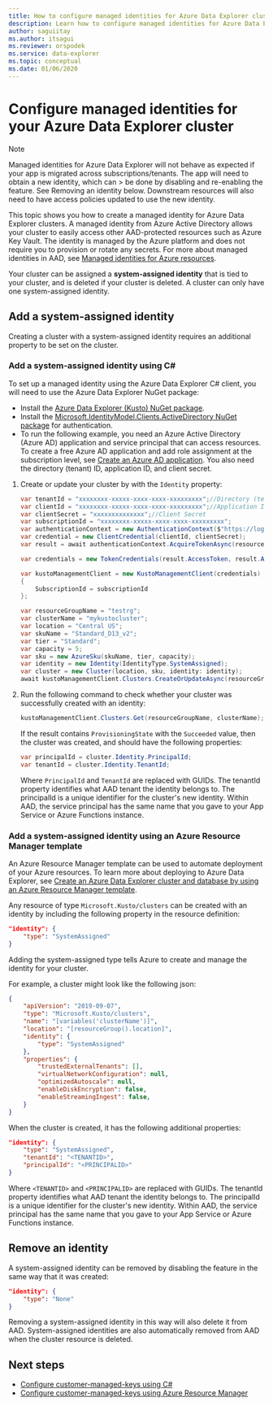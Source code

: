 ```yaml
---
title: How to configure managed identities for Azure Data Explorer cluster
description: Learn how to configure managed identities for Azure Data Explorer cluster.
author: saguiitay
ms.author: itsagui
ms.reviewer: orspodek
ms.service: data-explorer
ms.topic: conceptual
ms.date: 01/06/2020
---
```


# Configure managed identities for your Azure Data Explorer cluster

> [!Note]
> Managed identities for Azure Data Explorer will not behave as expected if your app is migrated across subscriptions/tenants. The app will need to obtain a new identity, which can > be done by disabling and re-enabling the feature. See Removing an identity below. Downstream resources will also need to have access policies updated to use the new identity.

This topic shows you how to create a managed identity for Azure Data Explorer clusters. A managed identity from Azure Active Directory allows your cluster to easily access other AAD-protected resources such as Azure Key Vault. The identity is managed by the Azure platform and does not require you to provision or rotate any secrets. For more about managed identities in AAD, see [Managed identities for Azure resources](../active-directory/managed-identities-azure-resources/overview.md).

Your cluster can be assigned a **system-assigned identity** that is tied to your cluster, and is deleted if your cluster is deleted. A cluster can only have one system-assigned identity.

## Add a system-assigned identity

Creating a cluster  with a system-assigned identity requires an additional property to be set on the cluster.

<!--
### Using the Azure portal

To set up a managed identity in the portal, you will first create an application as normal and then enable the feature.

1. Create an app in the portal as you normally would. Navigate to it in the portal.

2. If using a function app, navigate to **Platform features**. For other app types, scroll down to the **Settings** group in the left navigation.

3. Select **Identity**.

4. Within the **System assigned** tab, switch **Status** to **On**. Click **Save**.

    ![Managed identity in App Service](media/app-service-managed-service-identity/msi-blade-system.png)
-->

### Add a system-assigned identity using C#

To set up a managed identity using the Azure Data Explorer C# client, you will need to use the Azure Data Explorer NuGet package:

* Install the [Azure Data Explorer (Kusto) NuGet package](https://www.nuget.org/packages/Microsoft.Azure.Management.Kusto/).
* Install the [Microsoft.IdentityModel.Clients.ActiveDirectory NuGet package](https://www.nuget.org/packages/Microsoft.IdentityModel.Clients.ActiveDirectory/) for authentication.
* To run the following example, you need an Azure Active Directory (Azure AD) application and service principal that can access resources. To create a free Azure AD application and add role assignment at the subscription level, see [Create an Azure AD application](/azure/active-directory/develop/howto-create-service-principal-portal). You also need the directory (tenant) ID, application ID, and client secret.

1. Create or update your cluster by with the `Identity` property:

    ```csharp
    var tenantId = "xxxxxxxx-xxxxx-xxxx-xxxx-xxxxxxxxx";//Directory (tenant) ID
    var clientId = "xxxxxxxx-xxxxx-xxxx-xxxx-xxxxxxxxx";//Application ID
    var clientSecret = "xxxxxxxxxxxxxx";//Client Secret
    var subscriptionId = "xxxxxxxx-xxxxx-xxxx-xxxx-xxxxxxxxx";
    var authenticationContext = new AuthenticationContext($"https://login.windows.net/{tenantId}");
    var credential = new ClientCredential(clientId, clientSecret);
    var result = await authenticationContext.AcquireTokenAsync(resource: "https://management.core.windows.net/", clientCredential: credential);
    
    var credentials = new TokenCredentials(result.AccessToken, result.AccessTokenType);
    
    var kustoManagementClient = new KustoManagementClient(credentials)
    {
        SubscriptionId = subscriptionId
    };
    
    var resourceGroupName = "testrg";
    var clusterName = "mykustocluster";
    var location = "Central US";
    var skuName = "Standard_D13_v2";
    var tier = "Standard";
    var capacity = 5;
    var sku = new AzureSku(skuName, tier, capacity);
    var identity = new Identity(IdentityType.SystemAssigned);
    var cluster = new Cluster(location, sku, identity: identity);
    await kustoManagementClient.Clusters.CreateOrUpdateAsync(resourceGroupName, clusterName, cluster);
    ```
    
2. Run the following command to check whether your cluster was successfully created with an identity:

    ```csharp
    kustoManagementClient.Clusters.Get(resourceGroupName, clusterName);
    ```

    If the result contains `ProvisioningState` with the `Succeeded` value, then the cluster was created, and should have the following properties:
   
    ```csharp
    var principalId = cluster.Identity.PrincipalId;
    var tenantId = cluster.Identity.TenantId;
    ```

    Where `PrincipalId` and `TenantId` are replaced with GUIDs. The tenantId property identifies what AAD tenant the identity belongs to. The principalId is a unique identifier for the cluster's new identity. Within AAD, the service principal has the same name that you gave to your App Service or Azure Functions instance.

<!--

### Using the Azure CLI

To set up a managed identity using the Azure CLI, you will need to use the `az webapp identity assign` command against an existing application. You have three options for running the examples in this section:

- Use [Azure Cloud Shell](../cloud-shell/overview.md) from the Azure portal.
- Use the embedded Azure Cloud Shell via the "Try It" button, located in the top right corner of each code block below.
- [Install the latest version of Azure CLI](https://docs.microsoft.com/cli/azure/install-azure-cli) (2.0.31 or later) if you prefer to use a local CLI console. 

The following steps will walk you through creating a web app and assigning it an identity using the CLI:

1. If you're using the Azure CLI in a local console, first sign in to Azure using [az login](/cli/azure/reference-index#az-login). Use an account that is associated with the Azure subscription under which you would like to deploy the application:

    ```azurecli-interactive
    az login
    ```
2. Create a web application using the CLI. For more examples of how to use the CLI with App Service, see [App Service CLI samples](../app-service/samples-cli.md):

    ```azurecli-interactive
    az group create --name myResourceGroup --location westus
    az appservice plan create --name myPlan --resource-group myResourceGroup --sku S1
    az webapp create --name myApp --resource-group myResourceGroup --plan myPlan
    ```

3. Run the `identity assign` command to create the identity for this application:

    ```azurecli-interactive
    az webapp identity assign --name myApp --resource-group myResourceGroup
    ```
-->

<!--
### Using Azure PowerShell

[!INCLUDE [updated-for-az](../../includes/updated-for-az.md)]

The following steps will walk you through creating a web app and assigning it an identity using Azure PowerShell:

1. If needed, install the Azure PowerShell using the instruction found in the [Azure PowerShell guide](/powershell/azure/overview), and then run `Login-AzAccount` to create a connection with Azure.

2. Create a web application using Azure PowerShell. For more examples of how to use Azure PowerShell with App Service, see [App Service PowerShell samples](../app-service/samples-powershell.md):

    ```azurepowershell-interactive
    # Create a resource group.
    New-AzResourceGroup -Name myResourceGroup -Location $location
    
    # Create an App Service plan in Free tier.
    New-AzAppServicePlan -Name $webappname -Location $location -ResourceGroupName myResourceGroup -Tier Free
    
    # Create a web app.
    New-AzWebApp -Name $webappname -Location $location -AppServicePlan $webappname -ResourceGroupName myResourceGroup
    ```

3. Run the `Set-AzWebApp -AssignIdentity` command to create the identity for this application:

    ```azurepowershell-interactive
    Set-AzWebApp -AssignIdentity $true -Name $webappname -ResourceGroupName myResourceGroup 
    ```
-->

### Add a system-assigned identity using an Azure Resource Manager template

An Azure Resource Manager template can be used to automate deployment of your Azure resources. To learn more about deploying to Azure Data Explorer, see [Create an Azure Data Explorer cluster and database by using an Azure Resource Manager template](create-cluster-database-resource-manager.md).

Any resource of type `Microsoft.Kusto/clusters` can be created with an identity by including the following property in the resource definition:

```json
"identity": {
    "type": "SystemAssigned"
}    
```

Adding the system-assigned type tells Azure to create and manage the identity for your cluster.

For example, a cluster might look like the following json:

```json
{
    "apiVersion": "2019-09-07",
    "type": "Microsoft.Kusto/clusters",
    "name": "[variables('clusterName')]",
    "location": "[resourceGroup().location]",
    "identity": {
        "type": "SystemAssigned"
    },
    "properties": {
        "trustedExternalTenants": [],
        "virtualNetworkConfiguration": null,
        "optimizedAutoscale": null,
        "enableDiskEncryption": false,
        "enableStreamingIngest": false,
    }
}
```

When the cluster is created, it has the following additional properties:

```json
"identity": {
    "type": "SystemAssigned",
    "tenantId": "<TENANTID>",
    "principalId": "<PRINCIPALID>"
}
```

Where `<TENANTID>` and `<PRINCIPALID>` are replaced with GUIDs. The tenantId property identifies what AAD tenant the identity belongs to. The principalId is a unique identifier for the cluster's new identity. Within AAD, the service principal has the same name that you gave to your App Service or Azure Functions instance.


## Remove an identity

A system-assigned identity can be removed by disabling the feature in the same way that it was created:

```json
"identity": {
    "type": "None"
}
```

Removing a system-assigned identity in this way will also delete it from AAD. System-assigned identities are also automatically removed from AAD when the cluster resource is deleted.

## Next steps

 * [Configure customer-managed-keys using C#](customer-managed-keys-csharp.md)
 * [Configure customer-managed-keys using Azure Resource Manager](customer-managed-keys-resource-manager.md)

